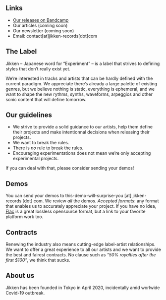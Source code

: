 ## Links

* [Our releases on Bandcamp](https://jikken-records.bandcamp.com)
* Our articles (coming soon)
* Our newsletter (coming soon)
* Email: contact[at]jikken-records[dot]com

##

## The Label

Jikken – Japanese word for “Experiment” – is a label that strives to defining styles that don’t really exist yet.

We’re interested in tracks and artists that can be hardly defined with the current paradigm.  We appreciate there’s already a large palette of existing genres, but we believe nothing is static, everything is ephemeral, and we want to shape the new rythms, synths, waveforms, arpeggios and other sonic content that will define tomorrow.


## Our guidelines

  * We strive to provide a solid guidance to our artists, help them define their projects and make intentionnal decisions when releasing their projects.
  * We want to break the rules.
  * There is _no_ rule to break the rules.
  * Encouraging experimentations does not mean we’re only accepting experimental projects.
  
If you can deal with that, please consider sending your demos!

## Demos

You can send your demos to this-demo-will-surprise-you [at] jikken-records [dot] com. We review _all_ the demos.
*Accepted formats*: any format that enables us to accurately appreciate your project.  If you have no idea, [Flac](https://xiph.org/flac/) is a great lossless opensource format, but a link to your favorite platform work too.


## Contracts

Renewing the industry also means cutting-edge label-artist relationships.  We want to offer a great experience to all our artists and we want to provide the best and fairest contracts.  No clause such as _“50% royalties after the first $100”_, we think that sucks.


## About us
Jikken has been founded in Tokyo in April 2020, incidentally amid worlwide Covid-19 outbreak.
